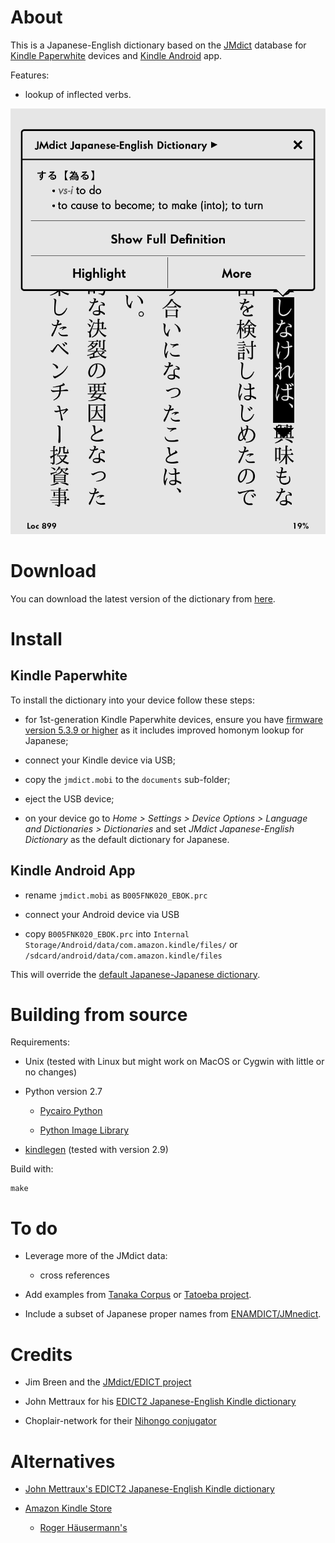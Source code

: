 About
=====

This is a Japanese-English dictionary based on the
[JMdict](http://www.edrdg.org/jmdict/j_jmdict.html) database for
[Kindle Paperwhite](http://www.amazon.co.uk/dp/B00CTUKFNQ) devices and
[Kindle Android](https://play.google.com/store/apps/details?id=com.amazon.kindle) app.

Features:

* lookup of inflected verbs.

<!--
Screenshots were captured inside the Kindle device as explained in
http://blog.blankbaby.com/2012/10/take-a-screenshot-on-a-kindle-paperwhite.html
then processed with ImageMagick's
`mogrify -colorspace gray -level 0%,111.11% -define PNG:compression-level=9`
to look like E-Ink display.
-->

![Screenshot](screenshot.png)


Download
========

You can download the latest version of the dictionary from
[here](http://people.freedesktop.org/~jrfonseca/jmdict/).


Install
=======

Kindle Paperwhite
-----------------

To install the dictionary into your device follow these steps:

* for 1st-generation Kindle Paperwhite devices, ensure you have 
  [firmware version 5.3.9 or higher](http://www.amazon.com/gp/help/customer/display.html/ref=hp_left_cn?ie=UTF8&nodeId=201064850)
  as it includes improved homonym lookup for Japanese;

* connect your Kindle device via USB;

* copy the `jmdict.mobi` to the `documents` sub-folder;

* eject the USB device;

* on your device go to
  _Home > Settings > Device Options > Language and Dictionaries > Dictionaries_ 
  and set _JMdict Japanese-English Dictionary_ as the default dictionary for
  Japanese.

Kindle Android App
------------------

* rename `jmdict.mobi` as `B005FNK020_EBOK.prc`

* connect your Android device via USB

* copy `B005FNK020_EBOK.prc` into `Internal Storage/Android/data/com.amazon.kindle/files/` or `/sdcard/android/data/com.amazon.kindle/files`

This will override the
[default Japanese-Japanese dictionary](https://kindle.amazon.com/work/daijisen-x5927-x8f9e-japanese-edition-ebook/B005FNK020/B005FNK020).


Building from source
====================

Requirements:

* Unix (tested with Linux but might work on MacOS or Cygwin with little or no changes)

* Python version 2.7

  * [Pycairo Python](http://www.cairographics.org/pycairo)

  * [Python Image Library](http://www.pythonware.com/products/pil/)

* [kindlegen](http://www.amazon.com/gp/feature.html?docId=1000765211) (tested with version 2.9)


Build with:

    make


To do
=====

* Leverage more of the JMdict data:

  * cross references

* Add examples from [Tanaka Corpus](http://www.edrdg.org/wiki/index.php/Tanaka_Corpus#Downloads) or [Tatoeba project](http://tatoeba.org/eng/downloads).

* Include a subset of Japanese proper names from [ENAMDICT/JMnedict](http://www.csse.monash.edu.au/~jwb/enamdict_doc.html).


Credits
=======

* Jim Breen and the [JMdict/EDICT project](http://www.edrdg.org/jmdict/j_jmdict.html)

* John Mettraux for his [EDICT2 Japanese-English Kindle dictionary](https://github.com/jmettraux/edict2-kindle)

* Choplair-network for their [Nihongo conjugator](http://www.choplair.org/?Nihongo%20conjugator)


Alternatives
============

* [John Mettraux's EDICT2 Japanese-English Kindle dictionary](https://github.com/jmettraux/edict2-kindle)

* [Amazon Kindle Store](http://www.amazon.com/gp/bestsellers/digital-text/158211011/)

  * [Roger Häusermann's](http://www.mobileread.com/forums/showthread.php?t=223485)
